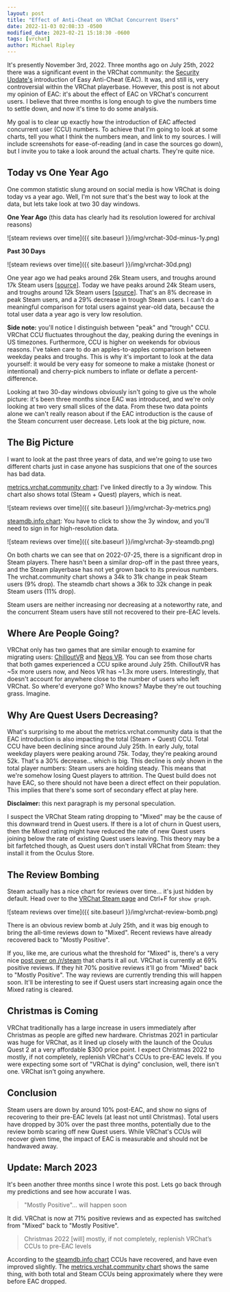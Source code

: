 ```yaml
---
layout: post
title: "Effect of Anti-Cheat on VRChat Concurrent Users"
date: 2022-11-03 02:08:33 -0500
modified_date: 2023-02-21 15:18:30 -0600
tags: [vrchat]
author: Michael Ripley
---
```


It's presently November 3rd, 2022. Three months ago on July 25th, 2022 there was a significant event in the VRChat community: the [Security Update's](https://hello.vrchat.com/blog/vrchat-security-update) introduction of Easy Anti-Cheat (EAC). It was, and still is, very controversial within the VRChat playerbase. However, this post is not about my opinion of EAC: it's about the effect of EAC on VRChat's concurrent users. I believe that three months is long enough to give the numbers time to settle down, and now it's time to do some analysis.

My goal is to clear up exactly how the introduction of EAC affected concurrent user (CCU) numbers. To achieve that I'm going to look at some charts, tell you what I think the numbers mean, and link to my sources. I will include screenshots for ease-of-reading (and in case the sources go down), but I invite you to take a look around the actual charts. They're quite nice.

## Today vs One Year Ago

One common statistic slung around on social media is how VRChat is doing today vs a year ago. Well, I'm not sure that's the best way to look at the data, but lets take look at two 30 day windows.

**One Year Ago** (this data has clearly had its resolution lowered for archival reasons)

![steam reviews over time]({{ site.baseurl }}/img/vrchat-30d-minus-1y.png)

**Past 30 Days**

![steam reviews over time]({{ site.baseurl }}/img/vrchat-30d.png)

One year ago we had peaks around 26k Steam users, and troughs around 17k Steam users [[source](https://metrics.vrchat.community/?orgId=1&from=now-395d&to=now-365d&refresh=30s)]. Today we have peaks around 24k Steam users, and troughs around 12k Steam users [[source](https://metrics.vrchat.community/?orgId=1&from=now-30d&to=now&refresh=30s)]. That's an 8% decrease in peak Steam users, and a 29% decrease in trough Steam users. I can't do a meaningful comparison for total users against year-old data, because the total user data a year ago is very low resolution.

**Side note:** you'll notice I distinguish between "peak" and "trough" CCU. VRChat CCU fluctuates throughout the day, peaking during the evenings in US timezones. Furthermore, CCU is higher on weekends for obvious reasons. I've taken care to do an apples-to-apples comparison between weekday peaks and troughs. This is why it's important to look at the data yourself: it would be very easy for someone to make a mistake (honest or intentional) and cherry-pick numbers to inflate or deflate a percent-difference.

Looking at two 30-day windows obviously isn't going to give us the whole picture: it's been three months since EAC was introduced, and we're only looking at two very small slices of the data. From these two data points alone we can't really reason about if the EAC introduction is the cause of the Steam concurrent user decrease. Lets look at the big picture, now.

## The Big Picture

I want to look at the past three years of data, and we're going to use two different charts just in case anyone has suspicions that one of the sources has bad data.

[metrics.vrchat.community chart](https://metrics.vrchat.community/?orgId=1&from=now-3y&to=now&refresh=30s): I've linked directly to a 3y window. This chart also shows total (Steam + Quest) players, which is neat.

![steam reviews over time]({{ site.baseurl }}/img/vrchat-3y-metrics.png)


[steamdb.info chart](https://steamdb.info/app/438100/graphs/): You have to click to show the 3y window, and you'll need to sign in for high-resolution data.

![steam reviews over time]({{ site.baseurl }}/img/vrchat-3y-steamdb.png)

On both charts we can see that on 2022-07-25, there is a significant drop in Steam players. There hasn't been a similar drop-off in the past three years, and the Steam playerbase has not yet grown back to its previous numbers. The vrchat.community chart shows a 34k to 31k change in peak Steam users (9% drop). The steamdb chart shows a 36k to 32k change in peak Steam users (11% drop).

Steam users are neither increasing nor decreasing at a noteworthy rate, and the concurrent Steam users have still not recovered to their pre-EAC levels.

## Where Are People Going?

VRChat only has two games that are similar enough to examine for migrating users: [ChilloutVR](https://steamdb.info/app/661130/graphs/) and [Neos VR](https://steamdb.info/app/740250/graphs/). You can see from those charts that both games experienced a CCU spike around July 25th. ChilloutVR has ~5x more users now, and Neos VR has ~1.3x more users. Interestingly, that doesn't account for anywhere close to the number of users who left VRChat. So where'd everyone go? Who knows? Maybe they're out touching grass. Imagine.

## Why Are Quest Users Decreasing?

What's surprising to me about the metrics.vrchat.community data is that the EAC introduction is also impacting the total (Steam + Quest) CCU. Total CCU have been declining since around July 25th. In early July, total weekday players were peaking around 75k. Today, they're peaking around 52k. That's a 30% decrease… which is big. This decline is *only* shown in the total player numbers: Steam users are holding steady. This means that we're somehow losing Quest players to attrition. The Quest build does not have EAC, so there should not have been a direct effect on their population. This implies that there's some sort of secondary effect at play here.

**Disclaimer:** this next paragraph is my personal speculation.

I suspect the VRChat Steam rating dropping to "Mixed" may be the cause of this downward trend in Quest users. If there is a lot of churn in Quest users, then the Mixed rating might have reduced the rate of new Quest users joining below the rate of existing Quest users leaving. This theory may be a bit farfetched though, as Quest users don't install VRChat from Steam: they install it from the Oculus Store.

## The Review Bombing

Steam actually has a nice chart for reviews over time… it's just hidden by default. Head over to the [VRChat Steam page](https://store.steampowered.com/app/438100/VRChat/) and Ctrl+F for `show graph`.

![steam reviews over time]({{ site.baseurl }}/img/vrchat-review-bomb.png)

There is an obvious review bomb at July 25th, and it was big enough to bring the all-time reviews down to "Mixed". Recent reviews have already recovered back to "Mostly Positive".

If you, like me, are curious what the threshold for "Mixed" is, there's a very nice [post over on /r/steam](https://www.reddit.com/r/Steam/comments/ivz45n/what_does_the_steam_ratings_like_very_negative_or/) that charts it all out. VRChat is currently at 69% positive reviews. If they hit 70% positive reviews it'll go from "Mixed" back to "Mostly Positive". The way reviews are currently trending this will happen soon. It'll be interesting to see if Quest users start increasing again once the Mixed rating is cleared.

## Christmas is Coming

VRChat traditionally has a large increase in users immediately after Christmas as people are gifted new hardware. Christmas 2021 in particular was huge for VRChat, as it lined up closely with the launch of the Oculus Quest 2 at a very affordable $300 price point. I expect Christmas 2022 to mostly, if not completely, replenish VRChat's CCUs to pre-EAC levels. If you were expecting some sort of "VRChat is dying" conclusion, well, there isn't one. VRChat isn't going anywhere.

## Conclusion

Steam users are down by around 10% post-EAC, and show no signs of recovering to their pre-EAC levels (at least not until Christmas). Total users have dropped by 30% over the past three months, potentially due to the review bomb scaring off new Quest users. While VRChat's CCUs will recover given time, the impact of EAC is measurable and should not be handwaved away.

## Update: March 2023

It's been another three months since I wrote this post. Lets go back through my predictions and see how accurate I was.

> "Mostly Positive"... will happen soon

It did. VRChat is now at 71% positive reviews and as expected has switched from "Mixed" back to "Mostly Positive".

> Christmas 2022 [will] mostly, if not completely, replenish VRChat’s CCUs to pre-EAC levels

According to the [steamdb.info chart](https://steamdb.info/app/438100/charts/) CCUs have recovered, and have even improved slightly. The [metrics.vrchat.community chart](https://metrics.vrchat.community/?orgId=1&from=now-3y&to=now&refresh=30s) shows the same thing, with both total and Steam CCUs being approximately where they were before EAC dropped.
